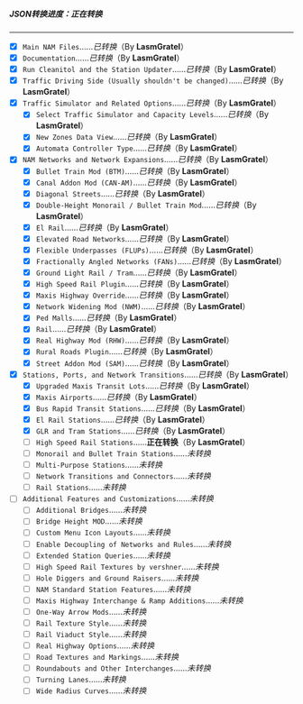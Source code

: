 ##### JSON转换进度：正在转换
---------------------------
- [X] `Main NAM Files`……*已转换*（By **LasmGratel**）
- [X] `Documentation`……*已转换*（By **LasmGratel**）
- [X] `Run Cleanitol and the Station Updater`……*已转换*（By **LasmGratel**）
- [X] `Traffic Driving Side (Usually shouldn't be changed)`……*已转换*（By **LasmGratel**）
- [X] `Traffic Simulator and Related Options`……*已转换*（By **LasmGratel**）
  - [X] `Select Traffic Simulator and Capacity Levels`……*已转换*（By **LasmGratel**）
  - [X] `New Zones Data View`……*已转换*（By **LasmGratel**）
  - [X] `Automata Controller Type`……*已转换*（By **LasmGratel**）
- [X] `NAM Networks and Network Expansions`……*已转换*（By **LasmGratel**）
  - [X] `Bullet Train Mod (BTM)`……*已转换*（By **LasmGratel**）
  - [X] `Canal Addon Mod (CAN-AM)`……*已转换*（By **LasmGratel**）
  - [X] `Diagonal Streets`……*已转换*（By **LasmGratel**）
  - [X] `Double-Height Monorail / Bullet Train Mod`……*已转换*（By **LasmGratel**）
  - [X] `El Rail`……*已转换*（By **LasmGratel**）
  - [X] `Elevated Road Networks`……*已转换*（By **LasmGratel**）
  - [X] `Flexible Underpasses (FLUPs)`……*已转换*（By **LasmGratel**）
  - [X] `Fractionally Angled Networks (FANs)`……*已转换*（By **LasmGratel**）
  - [X] `Ground Light Rail / Tram`……*已转换*（By **LasmGratel**）
  - [X] `High Speed Rail Plugin`……*已转换*（By **LasmGratel**）
  - [X] `Maxis Highway Override`……*已转换*（By **LasmGratel**）
  - [X] `Network Widening Mod (NWM)`……*已转换*（By **LasmGratel**）
  - [X] `Ped Malls`……*已转换*（By **LasmGratel**）
  - [X] `Rail`……*已转换*（By **LasmGratel**）
  - [X] `Real Highway Mod (RHW)`……*已转换*（By **LasmGratel**）
  - [X] `Rural Roads Plugin`……*已转换*（By **LasmGratel**）
  - [X] `Street Addon Mod (SAM)`……*已转换*（By **LasmGratel**）
- [X] `Stations, Ports, and Network Transitions`……*已转换*（By **LasmGratel**）
  - [X] `Upgraded Maxis Transit Lots`……*已转换*（By **LasmGratel**）
  - [X] `Maxis Airports`……*已转换*（By **LasmGratel**）
  - [X] `Bus Rapid Transit Stations`……*已转换*（By **LasmGratel**）
  - [X] `El Rail Stations`……*已转换*（By **LasmGratel**）
  - [X] `GLR and Tram Stations`……*已转换*（By **LasmGratel**）
  - [ ] `High Speed Rail Stations`……**正在转换**（By **LasmGratel**）
  - [ ] `Monorail and Bullet Train Stations`……*未转换*
  - [ ] `Multi-Purpose Stations`……*未转换*
  - [ ] `Network Transitions and Connectors`……*未转换*
  - [ ] `Rail Stations`……*未转换*
- [ ] `Additional Features and Customizations`……*未转换*
  - [ ] `Additional Bridges`……*未转换*
  - [ ] `Bridge Height MOD`……*未转换*
  - [ ] `Custom Menu Icon Layouts`……*未转换*
  - [ ] `Enable Decoupling of Networks and Rules`……*未转换*
  - [ ] `Extended Station Queries`……*未转换*
  - [ ] `High Speed Rail Textures by vershner`……*未转换*
  - [ ] `Hole Diggers and Ground Raisers`……*未转换*
  - [ ] `NAM Standard Station Features`……*未转换*
  - [ ] `Maxis Highway Interchange & Ramp Additions`……*未转换*
  - [ ] `One-Way Arrow Mods`……*未转换*
  - [ ] `Rail Texture Style`……*未转换*
  - [ ] `Rail Viaduct Style`……*未转换*
  - [ ] `Real Highway Options`……*未转换*
  - [ ] `Road Textures and Markings`……*未转换*
  - [ ] `Roundabouts and Other Interchanges`……*未转换*
  - [ ] `Turning Lanes`……*未转换*
  - [ ] `Wide Radius Curves`……*未转换*
